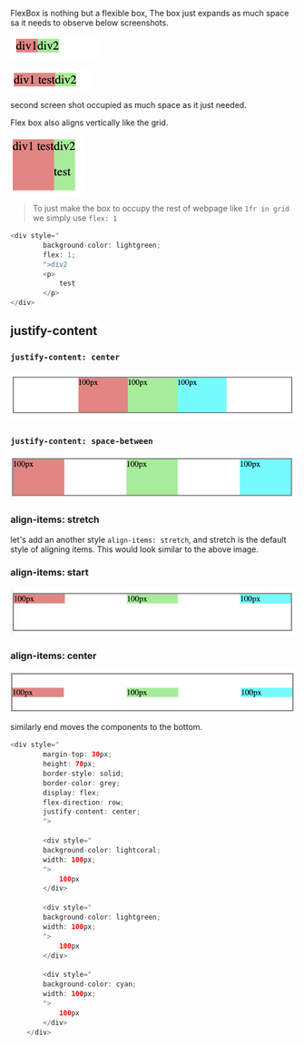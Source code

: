 FlexBox is nothing but a flexible box, The box just expands as much space sa it needs to observe below screenshots.

![Alt text](image.png)

![Alt text](image-1.png)

second screen shot occupied as much space as it just needed.

Flex box also aligns vertically like the grid.

![Alt text](image-2.png)

> To just make the box to occupy the rest of webpage like `1fr in grid` we simply use `flex: 1`

```java
<div style="
        background-color: lightgreen;
        flex: 1;
        ">div2
        <p>
            test
        </p>
</div>
```

## justify-content

### `justify-content: center`

![Alt text](image-3.png)

### `justify-content: space-between`

![Alt text](image-4.png)

### align-items: stretch

let's add an another style `align-items: stretch`, and stretch is the default style of aligning items. This would look similar to the above image.

### align-items: start

![Alt text](image-5.png)

### align-items: center

![Alt text](image-6.png)

similarly end moves the components to the bottom.

```java
<div style="
        margin-top: 30px;
        height: 70px;
        border-style: solid;
        border-color: grey;
        display: flex;
        flex-direction: row;
        justify-content: center;
        ">

        <div style="
        background-color: lightcoral;
        width: 100px;
        ">
            100px
        </div>

        <div style="
        background-color: lightgreen;
        width: 100px;
        ">
            100px
        </div>

        <div style="
        background-color: cyan;
        width: 100px;
        ">
            100px
        </div>
    </div>
```
